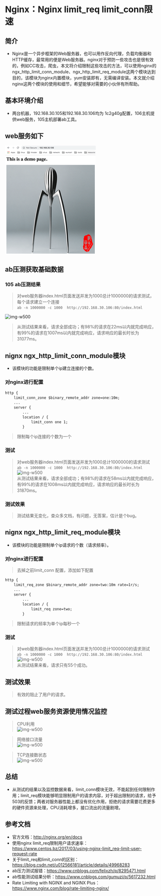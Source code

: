 # Nginx：Nginx limit_req limit_conn限速 

## 简介
+ Nginx是一个异步框架的Web服务器，也可以用作反向代理，负载均衡器和HTTP缓存，最常用的便是Web服务器。nginx对于预防一些攻击也是很有效的，例如CC攻击，爬虫，本文将介绍限制这些攻击的方法，可以使用nginx的ngx_http_limit_conn_module、ngx_http_limit_req_module这两个模块达到目的，该模块为nginx内置模块，yum安装即有，无需编译安装。本文就介绍nginx这两个模块的使用和细节，希望能够对需要的小伙伴有所帮助。

## 基本环境介绍
+ 两台机器，192.168.30.105和192.168.30.106均为 1c2g40g配置，106主机提供web服务，105主机部署ab工具。 

## web服务如下
![img-w500](/images/201811161439.png)  


## ab压测获取基础数据 

### 105 ab压测结果  
> 对web服务器index.html页面发送并发为1000总计1000000的请求测试，每个请求建立一个连接  
```ab -n 1000000 -c 1000  http://192.168.30.106:80/index.html```  


![img-w500](/images/201811201552.png)  
> 从测试结果来看，请求全部成功；有98%的请求在22ms以内就完成响应，有99%的请求在1007ms以内就完成响应，请求响应的最长时长为31077ms。



## nignx ngx_http_limit_conn_module模块
+ 该模块的功能是限制单个ip建立连接的个数。  

### 对nginx进行配置
```
http {
    limit_conn_zone $binary_remote_addr zone=one:10m;
    ...
    server {
        ...
        location / {
            limit_conn one 1;
        }    
```
> 限制每个ip连接的个数为一个

### 测试
> 对web服务器index.html页面发送并发为1000总计1000000的请求测试  
```ab -n 1000000 -c 1000  http://192.168.30.106:80/index.html``` 
![img-w500](/images/201811201614.png)  
> 从测试结果来看，请求全部成功；有98%的请求在58ms以内就完成响应，有99%的请求在1008ms以内就完成响应，请求响应的最长时长为31870ms。


### 测试效果
> 测试结果无变化，查众多文档，有问题，无答案，估计是个bug。


## nignx ngx_http_limit_req_module模块
+ 该模块的功能是限制单个ip请求的个数（请求频率）。  


### 对nginx进行配置

> 去掉之前limit_conn 配置，添加如下配置
```
http {
    limit_req_zone $binary_remote_addr zone=two:10m rate=1r/s;
    ...
    server {
        ...
        location / {
            limit_req zone=two;
        }    
```
> 限制请求的频率为单个ip每秒一个

### 测试
> 对web服务器index.html页面发送并发为1000总计1000000的请求测试  
```ab -n 1000000 -c 1000  http://192.168.30.106:80/index.html``` 
![img-w500](/images/201811201617.png)  
> 从测试结果来看，请求只有55个成功。


## 测试效果
> 有效的阻止了用户的请求。

## 测试过程web服务资源使用情况监控

> CPU利用  
![img-w500](/images/201811201710.png) 


> 网络接口流量  
![img-w500](/images/201811201701.png) 


> TCP连接数状态  
![img-w500](/images/201811201702.png) 

## 总结
+ 从测试的结果以及监控数据来看，limit_conn模块无效，不能起到任何限制作用；limit_req模块能够明显限制用户的请求内容，对于超出限制的请求，给予503的反馈；两者对服务器性能上都没有优化作用，拒绝的请求需要花费更多的硬件资源来处理，CPU消耗增多，接口流出的流量剧增。

## 参考文档

+ 官方文档：<http://nginx.org/en/docs>
+ 使用nginx limit_req限制用户请求速率：<https://www.centos.bz/2017/03/using-nginx-limit_req-limit-user-request-rate>
+ 关于limit_req和limit_conn的区别：<https://blog.csdn.net/u012566181/article/details/49968283>
+ ab压力测试报错：<https://www.cnblogs.com/felixzh/p/8295471.html>
+ ab性能测试结果分析：<https://www.cnblogs.com/gumuzi/p/5617232.html>
+ Rate Limiting with NGINX and NGINX Plus：<https://www.nginx.com/blog/rate-limiting-nginx/>